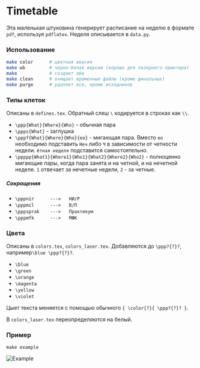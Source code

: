 # Timetable #

Эта маленькая штуковина генерирует расписание на неделю в формате `pdf`, используя `pdflatex`. Неделя описывается в `data.py`.

### Использование ###

```bash
make color 		# цветная версия
make wb			# черно-белая версия (хорошо для лазерного принтера)
make			# создает обе
make clean		# очищает временные файлы (кроме финальных)
make purge		# удаляет все, кроме исходников
```

### Типы клеток ###

Описаны в `defines.tex`. Обратный слеш `\` кодируется в строках как `\\`.

* `\ppp{What}{Where}{Who}` - обычная пара
* `\ppps{What}` - заглушка
* `\pppf{What}{Where}{Who}{eo}` - мигающая пара. Вместо `eo` необходимо подставить `Неч` либо `Ч` в зависимости от четности недели. `ётная неделя` подставится самостоятельно. 
* `\ppppp{What1}{Where1}{Who1}{What2}{Where2}{Who2}` - полноценно мигающие пары, когда пара занята и на четной, и на нечетной неделе. `1` отвечает за нечетные недели, `2` - за четные.

##### Сокращения #####

* `\pppnir   	--->   НИ/Р`
* `\pppmil   	--->   В/П`
* `\pppsprak   	--->   Практикум`
* `\pppmfk   	--->   МФК`

### Цвета ###

Описаны в `colors.tex`, `colors_laser.tex`. Добавляются до `\ppp?{?}?`, например`\blue \ppp?{?}?`.

* `\blue`
* `\green`
* `\orange`
* `\magenta`
* `\yellow`
* `\violet`

Цыет текста меняется с помощью обычного `{ \color{?}{ \ppp?{?}? }`.

В `colors_laser.tex` переопределяются на белый.

### Пример ###

`make example`

![Example](https://cloud.githubusercontent.com/assets/5108025/12861910/e16ae94e-cc77-11e5-818c-b085ffb1aaf6.png)
